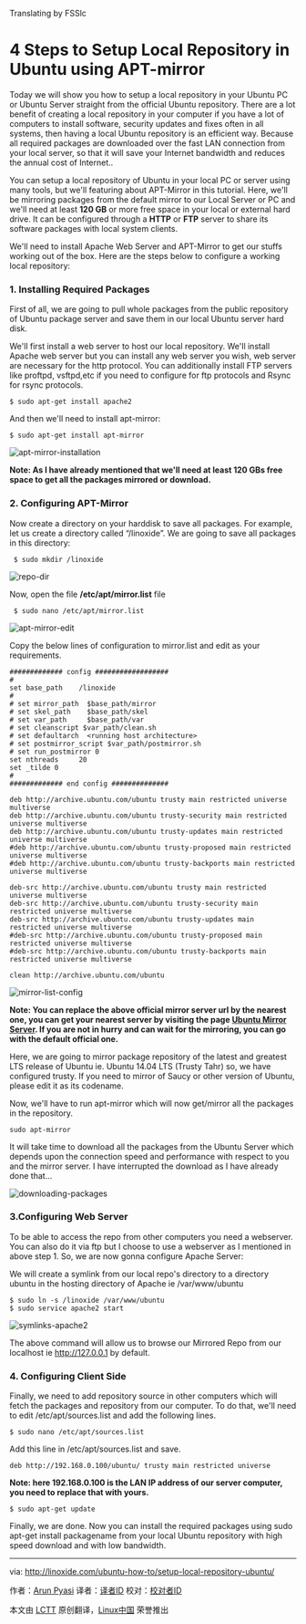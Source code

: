 Translating by FSSlc

4 Steps to Setup Local Repository in Ubuntu using APT-mirror
================================================================================
Today we will show you how to setup a local repository in your Ubuntu PC or Ubuntu Server straight from the official Ubuntu repository. There are a lot benefit of creating a local repository in your computer if you have a lot of computers to install software, security updates and fixes often in all systems, then having a local Ubuntu repository is an efficient way. Because all required packages are downloaded over the fast LAN connection from your local server, so that it will save your Internet bandwidth and reduces the annual cost of Internet..

You can setup a local repository of Ubuntu in your local PC or server using many tools, but we'll featuring about APT-Mirror in this tutorial. Here, we'll be mirroring packages from the default mirror to our Local Server or PC and we'll need at least **120 GB** or more free space in your local or external hard drive. It can be configured through a **HTTP** or **FTP** server to share its software packages with local system clients.

We'll need to install Apache Web Server and APT-Mirror to get our stuffs working out of the box. Here are the steps below to configure a working local repository:

### 1. Installing Required Packages ###

First of all, we are going to pull whole packages from the public repository of Ubuntu package server and save them in our local Ubuntu server hard disk.

We'll first install a web server to host our local repository. We'll install Apache web server but you can install any web server you wish, web server are necessary for the http protocol. You can additionally install FTP servers like proftpd, vsftpd,etc if you need to configure for ftp protocols and Rsync for rsync protocols.

    $ sudo apt-get install apache2

And then we'll need to install apt-mirror:

    $ sudo apt-get install apt-mirror

![apt-mirror-installation](http://blog.linoxide.com/wp-content/uploads/2014/12/apt-mirror-install.png)

**Note: As I have already mentioned that we'll need at least 120 GBs free space to get all the packages mirrored or download.**

### 2. Configuring APT-Mirror ###

Now create a directory on your harddisk to save all packages. For example, let us create a directory called “/linoxide”. We are going to save all packages in this directory:

     $ sudo mkdir /linoxide

![repo-dir](http://blog.linoxide.com/wp-content/uploads/2014/12/mkdir-linoxide.png)

Now, open the file **/etc/apt/mirror.list** file

     $ sudo nano /etc/apt/mirror.list

![apt-mirror-edit](http://blog.linoxide.com/wp-content/uploads/2014/12/edit-mirror-list-300x7.png)

Copy the below lines of configuration to mirror.list and edit as your requirements.

    ############# config ##################
    #
    set base_path    /linoxide
    #
    # set mirror_path  $base_path/mirror
    # set skel_path    $base_path/skel
    # set var_path     $base_path/var
    # set cleanscript $var_path/clean.sh
    # set defaultarch  <running host architecture>
    # set postmirror_script $var_path/postmirror.sh
    # set run_postmirror 0
    set nthreads     20
    set _tilde 0
    #
    ############# end config ##############

    deb http://archive.ubuntu.com/ubuntu trusty main restricted universe multiverse
    deb http://archive.ubuntu.com/ubuntu trusty-security main restricted universe multiverse
    deb http://archive.ubuntu.com/ubuntu trusty-updates main restricted universe multiverse
    #deb http://archive.ubuntu.com/ubuntu trusty-proposed main restricted universe multiverse
    #deb http://archive.ubuntu.com/ubuntu trusty-backports main restricted universe multiverse

    deb-src http://archive.ubuntu.com/ubuntu trusty main restricted universe multiverse
    deb-src http://archive.ubuntu.com/ubuntu trusty-security main restricted universe multiverse
    deb-src http://archive.ubuntu.com/ubuntu trusty-updates main restricted universe multiverse
    #deb-src http://archive.ubuntu.com/ubuntu trusty-proposed main restricted universe multiverse
    #deb-src http://archive.ubuntu.com/ubuntu trusty-backports main restricted universe multiverse

    clean http://archive.ubuntu.com/ubuntu

![mirror-list-config](http://blog.linoxide.com/wp-content/uploads/2014/12/mirror-list-config.png)

**Note: You can replace the above official mirror server url by the nearest one, you can get your nearest server by visiting the page [Ubuntu Mirror Server][1]. If you are not in hurry and can wait for the mirroring, you can go with the default official one.**

Here, we are going to mirror package repository of the latest and greatest LTS release of Ubuntu ie. Ubuntu 14.04 LTS (Trusty Tahr) so, we have configured trusty. If you need to mirror of Saucy or other version of Ubuntu, please edit it as its codename.

Now, we'll have to run apt-mirror which will now get/mirror all the packages in the repository.

    sudo apt-mirror

It will take time to download all the packages from the Ubuntu Server which depends upon the connection speed and performance with respect to you and the mirror server. I have interrupted the download as I have already done that...

![downloading-packages](http://blog.linoxide.com/wp-content/uploads/2014/12/downloading-index.png)

### 3.Configuring Web Server ###

To be able to access the repo from other computers you need a webserver. You can also do it via ftp but I choose to use a webserver as I mentioned in above step 1. So, we are now gonna configure Apache Server:

We will create a symlink from our local repo's directory to a directory ubuntu in the hosting directory of Apache ie /var/www/ubuntu

    $ sudo ln -s /linoxide /var/www/ubuntu
    $ sudo service apache2 start

![symlinks-apache2](http://blog.linoxide.com/wp-content/uploads/2014/12/symblink-apache2.png)

The above command will allow us to browse our Mirrored Repo from our localhost ie http://127.0.0.1 by default.
 
### 4. Configuring Client Side ###

Finally, we need to add repository source in other computers which will fetch the packages and repository from our computer. To do that, we'll need to edit /etc/apt/sources.list and add the following lines.

    $ sudo nano /etc/apt/sources.list

Add this line in /etc/apt/sources.list and save.

    deb http://192.168.0.100/ubuntu/ trusty main restricted universe

**Note: here 192.168.0.100 is the LAN IP address of our server computer, you need to replace that with yours.**

    $ sudo apt-get update

Finally, we are done. Now you can install the required packages using sudo apt-get install packagename from your local Ubuntu repository with high speed download and with low bandwidth.

--------------------------------------------------------------------------------

via: http://linoxide.com/ubuntu-how-to/setup-local-repository-ubuntu/

作者：[Arun Pyasi][a]
译者：[译者ID](https://github.com/译者ID)
校对：[校对者ID](https://github.com/校对者ID)

本文由 [LCTT](https://github.com/LCTT/TranslateProject) 原创翻译，[Linux中国](http://linux.cn/) 荣誉推出

[a]:http://linoxide.com/author/arunp/
[1]:https://launchpad.net/ubuntu/+archivemirrors
